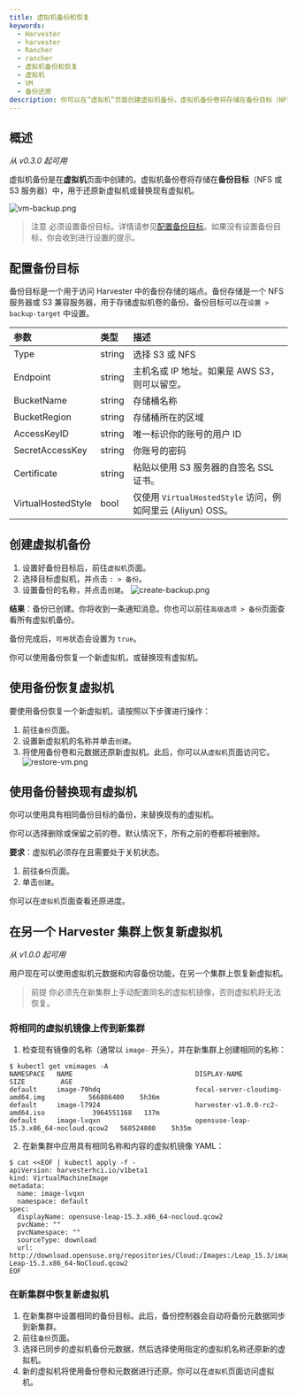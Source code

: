 ```yaml
---
title: 虚拟机备份和恢复
keywords:
  - Harvester
  - harvester
  - Rancher
  - rancher
  - 虚拟机备份和恢复
  - 虚拟机
  - VM
  - 备份还原
description: 你可以在“虚拟机”页面创建虚拟机备份。虚拟机备份卷将存储在备份目标（NFS 或 S3 服务器）中，用于还原新虚拟机或替换现有虚拟机。
---
```


## 概述

_从 v0.3.0 起可用_

虚拟机备份是在**虚拟机**页面中创建的。虚拟机备份卷将存储在**备份目标**（NFS 或 S3 服务器）中，用于还原新虚拟机或替换现有虚拟机。

![vm-backup.png](assets/vm-backup.png)

> 注意
> 必须设置备份目标。详情请参见[配置备份目标](#configure-backup-target)。如果没有设置备份目标，你会收到进行设置的提示。

## 配置备份目标

备份目标是一个用于访问 Harvester 中的备份存储的端点。备份存储是一个 NFS 服务器或 S3 兼容服务器，用于存储虚拟机卷的备份。备份目标可以在`设置 > backup-target` 中设置。

| 参数               | 类型   | 描述                                                        |
| :----------------- | :----- | :---------------------------------------------------------- |
| Type               | string | 选择 S3 或 NFS                                              |
| Endpoint           | string | 主机名或 IP 地址。如果是 AWS S3，则可以留空。               |
| BucketName         | string | 存储桶名称                                                  |
| BucketRegion       | string | 存储桶所在的区域                                            |
| AccessKeyID        | string | 唯一标识你的账号的用户 ID                                   |
| SecretAccessKey    | string | 你账号的密码                                                |
| Certificate        | string | 粘贴以使用 S3 服务器的自签名 SSL 证书。                     |
| VirtualHostedStyle | bool   | 仅使用 `VirtualHostedStyle` 访问，例如阿里云 (Aliyun) OSS。 |

## 创建虚拟机备份

1. 设置好备份目标后，前往`虚拟机`页面。
1. 选择目标虚拟机，并点击 `: > 备份`。
1. 设置备份的名称，并点击`创建`。
   ![create-backup.png](assets/create-backup.png)

**结果**：备份已创建。你将收到一条通知消息。你也可以前往`高级选项 > 备份`页面查看所有虚拟机备份。

备份完成后，`可用`状态会设置为 `true`。

你可以使用备份恢复一个新虚拟机，或替换现有虚拟机。

## 使用备份恢复虚拟机

要使用备份恢复一个新虚拟机，请按照以下步骤进行操作：

1. 前往`备份`页面。
1. 设置新虚拟机的名称并单击`创建`。
1. 将使用备份卷和元数据还原新虚拟机。此后，你可以从`虚拟机`页面访问它。
   ![restore-vm.png](assets/restore-vm.png)

## 使用备份替换现有虚拟机

你可以使用具有相同备份目标的备份，来替换现有的虚拟机。

你可以选择删除或保留之前的卷。默认情况下，所有之前的卷都将被删除。

**要求**：虚拟机必须存在且需要处于关机状态。

1. 前往`备份`页面。
1. 单击`创建`。

你可以在`虚拟机`页面查看还原进度。

## 在另一个 Harvester 集群上恢复新虚拟机

_从 v1.0.0 起可用_

用户现在可以使用虚拟机元数据和内容备份功能，在另一个集群上恢复新虚拟机。

> 前提
> 你必须先在新集群上手动配置同名的虚拟机镜像，否则虚拟机将无法恢复。

### 将相同的虚拟机镜像上传到新集群

1. 检查现有镜像的名称（通常以 `image-` 开头），并在新集群上创建相同的名称：

```
$ kubectl get vmimages -A
NAMESPACE   NAME                               DISPLAY-NAME                              SIZE         AGE
default     image-79hdq                        focal-server-cloudimg-amd64.img           566886400    5h36m
default     image-l7924                        harvester-v1.0.0-rc2-amd64.iso            3964551168   137m
default     image-lvqxn                        opensuse-leap-15.3.x86_64-nocloud.qcow2   568524800    5h35m
```

2. 在新集群中应用具有相同名称和内容的虚拟机镜像 YAML：

```
$ cat <<EOF | kubectl apply -f -
apiVersion: harvesterhci.io/v1beta1
kind: VirtualMachineImage
metadata:
  name: image-lvqxn
  namespace: default
spec:
  displayName: opensuse-leap-15.3.x86_64-nocloud.qcow2
  pvcName: ""
  pvcNamespace: ""
  sourceType: download
  url: http://download.opensuse.org/repositories/Cloud:/Images:/Leap_15.3/images/openSUSE-Leap-15.3.x86_64-NoCloud.qcow2
EOF
```

### 在新集群中恢复新虚拟机

1. 在新集群中设置相同的备份目标。此后，备份控制器会自动将备份元数据同步到新集群。
2. 前往`备份`页面。
3. 选择已同步的虚拟机备份元数据，然后选择使用指定的虚拟机名称还原新的虚拟机。
4. 新的虚拟机将使用备份卷和元数据进行还原。你可以在`虚拟机`页面访问虚拟机。
